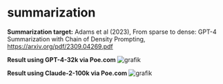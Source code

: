 # summarization

**Summarization target:** Adams et al (2023), From sparse to dense: GPT-4 Summarization with Chain of Density Prompting, https://arxiv.org/pdf/2309.04269.pdf

**Result using GPT-4-32k via Poe.com**
![grafik](https://github.com/LilianDK/summarization/assets/13328959/47c31130-04e1-4ddd-8e4e-9bb72a679af1)


**Result using Claude-2-100k via Poe.com**
![grafik](https://github.com/LilianDK/summarization/assets/13328959/754e4ab4-404b-4884-a817-3fff7b863466)
